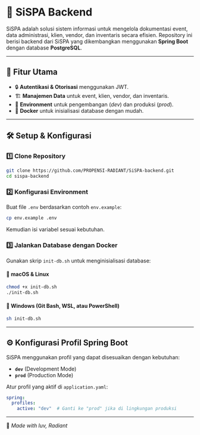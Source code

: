 # 🚀 SiSPA Backend

SiSPA adalah solusi sistem informasi untuk mengelola dokumentasi event, data administrasi, klien, vendor, dan inventaris secara efisien. Repository ini berisi backend dari SiSPA yang dikembangkan menggunakan **Spring Boot** dengan database **PostgreSQL**.

---

## 📌 **Fitur Utama**
- 🔒 **Autentikasi & Otorisasi** menggunakan JWT.
- 🏗 **Manajemen Data** untuk event, klien, vendor, dan inventaris.
- 🔄 **Environment** untuk pengembangan (*dev*) dan produksi (*prod*).
- 🐳 **Docker** untuk inisialisasi database dengan mudah.

---

## 🛠 **Setup & Konfigurasi**
### 1️⃣ **Clone Repository**
```bash
git clone https://github.com/PROPENSI-RADIANT/SiSPA-backend.git
cd sispa-backend
```

### 2️⃣ **Konfigurasi Environment**
Buat file `.env` berdasarkan contoh `env.example`:
```bash
cp env.example .env
```
Kemudian isi variabel sesuai kebutuhan.

### 3️⃣ **Jalankan Database dengan Docker**
Gunakan skrip `init-db.sh` untuk menginisialisasi database:

#### **📌 macOS & Linux**
```bash
chmod +x init-db.sh
./init-db.sh
```

#### **📌 Windows (Git Bash, WSL, atau PowerShell)**
```bash
sh init-db.sh
```

---

## ⚙ **Konfigurasi Profil Spring Boot**
SiSPA menggunakan profil yang dapat disesuaikan dengan kebutuhan:
- **`dev`** (Development Mode)
- **`prod`** (Production Mode)

Atur profil yang aktif di `application.yaml`:
```yaml
spring:
  profiles:
    active: "dev"  # Ganti ke "prod" jika di lingkungan produksi
```
---
🌸 _Made with luv, Radiant_ 
